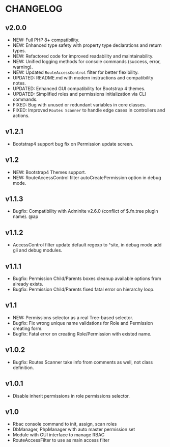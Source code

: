 CHANGELOG
=====================

v2.0.0
---------------------

* NEW: Full PHP 8+ compatibility.
* NEW: Enhanced type safety with property type declarations and return types.
* NEW: Refactored code for improved readability and maintainability.
* NEW: Unified logging methods for console commands (success, error, warning).
* NEW: Updated `RouteAccessControl` filter for better flexibility.
* UPDATED: README.md with modern instructions and compatibility notes.
* UPDATED: Enhanced GUI compatibility for Bootstrap 4 themes.
* UPDATED: Simplified roles and permissions initialization via CLI commands.
* FIXED: Bug with unused or redundant variables in core classes.
* FIXED: Improved `Routes Scanner` to handle edge cases in controllers and actions.

v1.2.1
---------------------

* Bootstrap4 support bug fix on Permission update screen.

v1.2
---------------------

* NEW: Bootstrap4 Themes support.
* NEW: RouteAccessControl filter autoCreatePermission option in debug mode.

v1.1.3
---------------------

* Bugfix: Compatibility with Adminlte v2.6.0 (conflict of $.fn.tree plugin name). @ap

v1.1.2
---------------------

* AccessControl filter update default regexp to ^site, in debug mode add gii and debug modules.

v1.1.1
---------------------

* Bugfix: Permission Child/Parents boxes cleanup available options from already exists.
* Bugfix: Permission Child/Parents fixed fatal error on hierarchy loop.

v1.1
---------------------

* NEW: Permissions selector as a real Tree-based selector.
* Bugfix: Fix wrong unique name validations for Role and Permission creating form.
* Bugfix: Fatal error on creating Role/Permission with existed name.

v1.0.2
---------------------

* Bugfix: Routes Scanner take info from comments as well, not class definition.

v1.0.1
---------------------

* Disable inherit permissions in role permissions selector.

v1.0
---------------------

* Rbac console command to init, assign, scan roles
* DbManager, PhpManager with auto master permission set
* Module with GUI interface to manage RBAC
* RouteAccessFilter to use as main access filter
